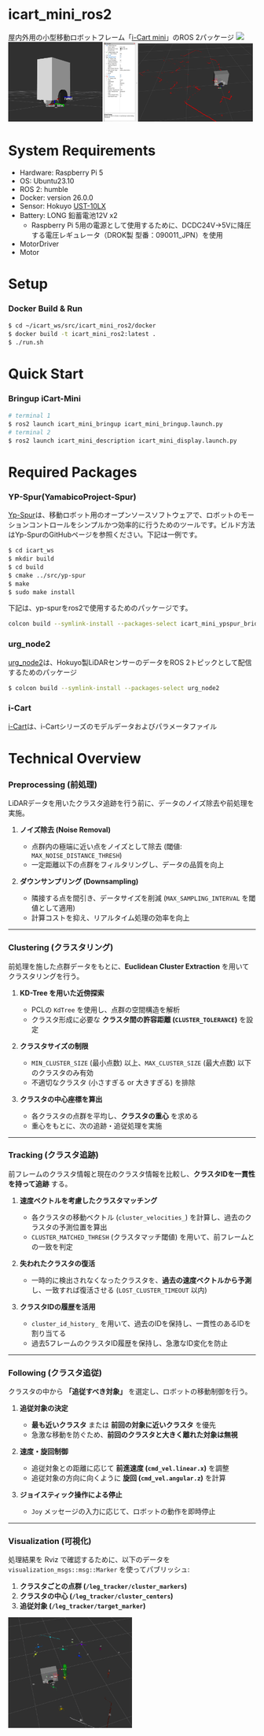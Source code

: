 # icart_mini_ros2
屋内外用の小型移動ロボットフレーム「[i-Cart mini](https://t-frog.com/products/icart_mini/)」のROS 2パッケージ
<img src=.docs/imgs/icart_mini.png width=40%>  
<img src=.docs/imgs/icart_urdf.png width=38%> <img src=.docs/imgs/icart_rviz.png width=60%>

# System Requirements
- Hardware: Raspberry Pi 5
- OS: Ubuntu23.10
- ROS 2: humble
- Docker: version 26.0.0
- Sensor: Hokuyo [UST-10LX](https://www.hokuyo-aut.co.jp/search/single.php?serial=16&utm_source=google&utm_medium=cpc&utm_campaign=[P-MAX]&gad_source=1&gclid=Cj0KCQiAwtu9BhC8ARIsAI9JHam6cR3BVtNZ746VwLahng9sImtlVbThGx0BkbivMfSW7eK9brOBjaYaAjHhEALw_wcB#spec)
- Battery: LONG 鉛蓄電池12V x2
  - Raspberry Pi 5用の電源として使用するために、DCDC24V->5Vに降圧する電圧レギュレータ（DROK製 型番：090011_JPN）を使用
- MotorDriver
- Motor

# Setup
### Docker Build & Run
```bash
$ cd ~/icart_ws/src/icart_mini_ros2/docker
$ docker build -t icart_mini_ros2:latest .
$ ./run.sh 
```

# Quick Start
### Bringup iCart-Mini
```bash
# terminal 1
$ ros2 launch icart_mini_bringup icart_mini_bringup.launch.py 
# terminal 2
$ ros2 launch icart_mini_description icart_mini_display.launch.py
```

# Required Packages
### YP-Spur(YamabicoProject-Spur) 
[Yp-Spur](https://github.com/openspur/yp-spur)は、移動ロボット用のオープンソースソフトウェアで、ロボットのモーションコントロールをシンプルかつ効率的に行うためのツールです。ビルド方法はYp-SpurのGitHubページを参照ください。下記は一例です。       
```bash
$ cd icart_ws
$ mkdir build
$ cd build
$ cmake ../src/yp-spur
$ make
$ sudo make install
```
下記は、yp-spurをros2で使用するためのパッケージです。  
```bash
colcon build --symlink-install --packages-select icart_mini_ypspur_bridge
```

### urg_node2
[urg_node2](https://github.com/ShunjiHashimoto/urg_node2.git)は、Hokuyo製LiDARセンサーのデータをROS 2トピックとして配信するためのパッケージ  
```bash
$ colcon build --symlink-install --packages-select urg_node2
```

### i-Cart
[i-Cart](https://github.com/BND-tc/i-Cart)は、i-Cartシリーズのモデルデータおよびパラメータファイル

# Technical Overview
### Preprocessing (前処理)
LiDARデータを用いたクラスタ追跡を行う前に、データのノイズ除去や前処理を実施。

1. **ノイズ除去 (Noise Removal)**  
   - 点群内の極端に近い点をノイズとして除去 (閾値: `MAX_NOISE_DISTANCE_THRESH`)
   - 一定距離以下の点群をフィルタリングし、データの品質を向上

2. **ダウンサンプリング (Downsampling)**  
   - 隣接する点を間引き、データサイズを削減 (`MAX_SAMPLING_INTERVAL` を閾値として適用)
   - 計算コストを抑え、リアルタイム処理の効率を向上

---

### Clustering (クラスタリング)
前処理を施した点群データをもとに、**Euclidean Cluster Extraction** を用いてクラスタリングを行う。

1. **KD-Tree を用いた近傍探索**
   - PCLの `KdTree` を使用し、点群の空間構造を解析
   - クラスタ形成に必要な **クラスタ間の許容距離 (`CLUSTER_TOLERANCE`)** を設定

2. **クラスタサイズの制限**
   - `MIN_CLUSTER_SIZE` (最小点数) 以上、`MAX_CLUSTER_SIZE` (最大点数) 以下のクラスタのみ有効
   - 不適切なクラスタ (小さすぎる or 大きすぎる) を排除

3. **クラスタの中心座標を算出**
   - 各クラスタの点群を平均し、**クラスタの重心** を求める
   - 重心をもとに、次の追跡・追従処理を実施

---

### Tracking (クラスタ追跡)
前フレームのクラスタ情報と現在のクラスタ情報を比較し、**クラスタIDを一貫性を持って追跡** する。

1. **速度ベクトルを考慮したクラスタマッチング**
   - 各クラスタの移動ベクトル (`cluster_velocities_`) を計算し、過去のクラスタの予測位置を算出
   - `CLUSTER_MATCHED_THRESH` (クラスタマッチ閾値) を用いて、前フレームとの一致を判定

2. **失われたクラスタの復活**
   - 一時的に検出されなくなったクラスタを、**過去の速度ベクトルから予測** し、一致すれば復活させる (`LOST_CLUSTER_TIMEOUT` 以内)

3. **クラスタIDの履歴を活用**
   - `cluster_id_history_` を用いて、過去のIDを保持し、一貫性のあるIDを割り当てる
   - 過去5フレームのクラスタID履歴を保持し、急激なID変化を防止

---

### Following (クラスタ追従)
クラスタの中から **「追従すべき対象」** を選定し、ロボットの移動制御を行う。

1. **追従対象の決定**
   - **最も近いクラスタ** または **前回の対象に近いクラスタ** を優先
   - 急激な移動を防ぐため、**前回のクラスタと大きく離れた対象は無視**

2. **速度・旋回制御**
   - 追従対象との距離に応じて **前進速度 (`cmd_vel.linear.x`)** を調整
   - 追従対象の方向に向くように **旋回 (`cmd_vel.angular.z`)** を計算

3. **ジョイスティック操作による停止**
   - `Joy` メッセージの入力に応じて、ロボットの動作を即時停止

---

### Visualization (可視化)
処理結果を Rviz で確認するために、以下のデータを `visualization_msgs::msg::Marker` を使ってパブリッシュ:

1. **クラスタごとの点群 (`/leg_tracker/cluster_markers`)**
2. **クラスタの中心 (`/leg_tracker/cluster_centers`)**
3. **追従対象 (`/leg_tracker/target_marker`)**
<img src=.docs/imgs/clustering.png width=50%>

